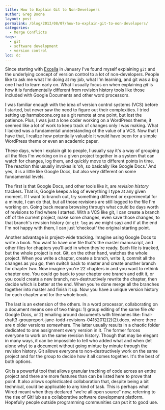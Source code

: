 ```yaml
---
title: How to Explain Git to Non-Developers
author: Greg Boone
layout: post
permalink: /blog/2013/08/07/how-to-explain-git-to-non-developers/
categories:
  - Merge Conflicts
tags:
  - git
  - software development
  - version control
loc: dc
---
```

Since starting with [Excella][1] in January I've found myself explaining `git` and the underlying concept of version control to a lot of non-developers. People like to ask me what I'm doing at my job, what I'm learning, and git was a big one I had to learn early on. What I usually focus on when explaining *git* is how it is fundamentally different from revision history tools like those included with Google Documents and other word processors.

<!--more-->

I was familiar enough with the idea of version control systems (VCS) before I started, but never saw the need to figure out their complexities. I tried setting up harmsboone.org as a git remote at one point, but lost the patience. Plus, I was just a lone coder working on a WordPress theme, it seemed like a lot of work to keep track of changes only I was making. What I lacked was a fundamental understanding of the value of a VCS. Now that I have that, I realize how potentially valuable it would have been for a simple WordPress theme or even an academic paper.

These days, when I explain git to people, I usually say it's a way of grouping all the files I'm working on in a given project together in a system that can watch for changes, log them, and quickly move to different points in time. The reaction this usually invokes is &#8216;oh, so basically like Google Docs.' And yes, it is a little like Google Docs, but also very different on some fundamental levels.

The first is that Google Docs, and other tools like it, are *revision history* trackers. That is, Google keeps a log of everything I type at any given moment. If I want to branch out, try something different or experimental for a minute, I can do that, but all those revisions are still logged to the file I'm working on. Going back means browsing through what could be days worth of revisions to find where I started. With a VCS like git, I can create a branch off of the current project, make some changes, even save those changes, to that branch's revision history (or `git log` as we might say) and if at the end I'm not happy with them, I can just &#8216;checkout' the original starting point.

Another advantage is project-wide tracking. Imagine using Google Docs to write a book. You want to have one file that's the master manuscript, and other files for chapters you'll add in when they're ready. Each file is tracked, but the whole project is not. Git, on the other hand, watches the whole project. When you write a chapter, create a branch, write it, commit all the changes as you go, then switch back to master and create another branch for chapter two. Now imagine you're 22 chapters in and you want to rethink chapter one. You could go back to your chapter one branch and edit it, or you could create a new branch, non-destructively rewrite the chapter, then decide which is better at the end. When you're done merge all the branches together into master and finish it up. Now you have a unique version history for each chapter and for the whole book.

The last is an extension of the others. In a word processor, collaborating on a document means one of two things: 1) group editing of the same file *ala* Google Docs, or 2) emailing around documents with filenames like: final-draft3-groupreport-jane-todd-revisions-04152012(2)(2).docx, where there are *n* older versions somewhere. The latter usually results in a chaotic folder dedicated to one assignment every version in it. The former forces everyone to work on the same revision history. Though that may be elegant in many ways, it can be impossible to tell who added what and when (let alone why) to a document without going mintue by minute through the revision history. Git allows everyone to non-destructively work on the same project and for the group to decide how it all comes together. It's the best of both options.

Git is a powerful tool that allows granular tracking of code across an entire project and there are more features than can be listed here to prove that point. It also allows sophisticated collaboration that, despite being a bit technical, could be applicable to any kind of task. This is perhaps what Wired meant when they declared "we're all open source" now, referring to the rise of GitHub as a collaborative software development platform. Hopefully people outside programming communities can put it to good use.

 [1]: http://excella.com
